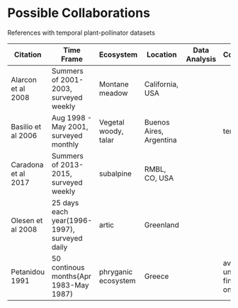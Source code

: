 # Possible Collaborations
References with temporal plant-pollinator datasets

Citation | Time Frame | Ecosystem | Location | Data Analysis | Comments |
--- | --- |--- |--- |--- |--- |
Alarcon et al 2008 | Summers of 2001-2003, surveyed weekly | Montane meadow | California, USA | ||
Basilio et al 2006 | Aug 1998 - May 2001, surveyed monthly | Vegetal woody, talar | Buenos Aires, Argentina ||temperate?|
Caradona et al 2017 | Summers of 2013-2015, surveyed weekly | subalpine | RMBL, CO, USA |||
Olesen et al 2008 | 25 days each year(1996-1997), surveyed daily | artic | Greenland |||
Petanidou 1991 | 50 continous months(Apr 1983-May 1987)| phryganic ecosystem | Greece ||available? unable to find it online |
